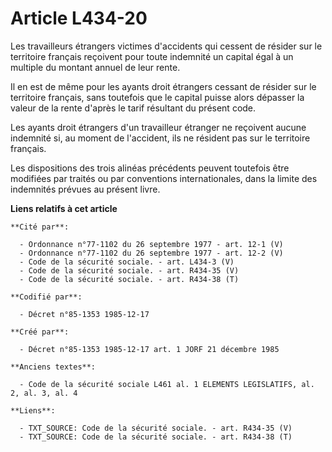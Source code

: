 # Article L434-20

Les travailleurs étrangers victimes d'accidents qui cessent de résider sur le territoire français reçoivent pour toute
indemnité un capital égal à un multiple du montant annuel de leur rente.

Il en est de même pour les ayants droit étrangers cessant de résider sur le territoire français, sans toutefois que le
capital puisse alors dépasser la valeur de la rente d'après le tarif résultant du présent code. 

Les ayants droit étrangers d'un travailleur étranger ne reçoivent aucune indemnité si, au moment de l'accident, ils ne
résident pas sur le territoire français.

Les dispositions des trois alinéas précédents peuvent toutefois être modifiées par traités ou par conventions
internationales, dans la limite des indemnités prévues au présent livre.

**Liens relatifs à cet article**

	**Cité par**:

	  - Ordonnance n°77-1102 du 26 septembre 1977 - art. 12-1 (V)
	  - Ordonnance n°77-1102 du 26 septembre 1977 - art. 12-2 (V)
	  - Code de la sécurité sociale. - art. L434-3 (V)
	  - Code de la sécurité sociale. - art. R434-35 (V)
	  - Code de la sécurité sociale. - art. R434-38 (T)

	**Codifié par**:

	  - Décret n°85-1353 1985-12-17

	**Créé par**:

	  - Décret n°85-1353 1985-12-17 art. 1 JORF 21 décembre 1985

	**Anciens textes**:

	  - Code de la sécurité sociale L461 al. 1 ELEMENTS LEGISLATIFS, al. 2, al. 3, al. 4

	**Liens**:

	  - TXT_SOURCE: Code de la sécurité sociale. - art. R434-35 (V)
	  - TXT_SOURCE: Code de la sécurité sociale. - art. R434-38 (T)

